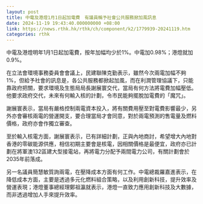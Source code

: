 ```yaml
---
layout: post
title: 中電及港燈1月1日起加電費　有議員稱予社會公共服務掀加風訊息
date: 2024-11-19 19:43:40.000000000 +08:00
link: https://news.rthk.hk/rthk/ch/component/k2/1779939-20241119.htm
categories: rthk
---
```


中電及港燈明年1月1日起加電費，按年加幅均少於1%。中電加0.98%；港燈就加0.9%。

在立法會環境事務委員會會議上，民建聯陳克勤表示，雖然今次兩電加幅不夠1%，但給予社會的訊息是，各公共服務都掀起加風，而在利潤管理協議下，只能靠政府把關，要求環境及生態局局長謝展寰交代，當局有何方法將電費加幅壓低。他要求政府交代，未來有何輸入核的計劃，令市民能夠擺脫加電費的「魔咒」。

謝展寰表示，當局有嚴格控制兩電資本投入，將有關費用壓至對電費影響最少，另外亦會審核兩電的營運開支，要合理當局才會同意，對於兩電預測的售電量及燃料價格，政府亦會作獨立審查。

至於輸入核電方面，謝展寰表示，已有詳細計劃，正與內地商討，希望增大內地對香港的零碳能源供應，相信初期主要會是核電，因相關價格是最便宜，政府亦已計劃在將軍澳132區建大型接電站，再將電力分配予兩間電力公司，有關計劃會於2035年前落成。

另一名議員簡慧敏質詢兩電，在壓降成本方面有何工作。中電總裁羅嘉進表示，在降低成本方面，主要是透過多元化燃料組合策略，以及利用創新科技，提升效率及營運表現；港燈董事總經理鄭祖瀛就表示，港燈一直致力應用創新科技及大數據，而非透過增加人手來提升效率。
